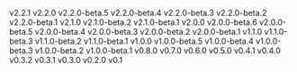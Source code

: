 v2.2.1
v2.2.0
v2.2.0-beta.5
v2.2.0-beta.4
v2.2.0-beta.3
v2.2.0-beta.2
v2.2.0-beta.1
v2.1.0
v2.1.0-beta.2
v2.1.0-beta.1
v2.0.0
v2.0.0-beta.6
v2.0.0-beta.5
v2.0.0-beta.4
v2.0.0-beta.3
v2.0.0-beta.2
v2.0.0-beta.1
v1.1.0
v1.1.0-beta.3
v1.1.0-beta.2
v1.1.0-beta.1
v1.0.0
v1.0.0-beta.5
v1.0.0-beta.4
v1.0.0-beta.3
v1.0.0-beta.2
v1.0.0-beta.1
v0.8.0
v0.7.0
v0.6.0
v0.5.0
v0.4.1
v0.4.0
v0.3.2
v0.3.1
v0.3.0
v0.2.0
v0.1
